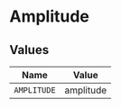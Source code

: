 # Amplitude


## Values

| Name        | Value       |
| ----------- | ----------- |
| `AMPLITUDE` | amplitude   |